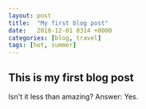 ```yaml
---
layout: post
title:  "My first blog post"
date:   2018-12-01 0314 +0000
categories: [blog, travel]
tags: [hot, summer]
---
```


## This is my first blog post

Isn't it less than amazing? Answer: Yes.

